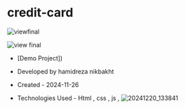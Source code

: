 # credit-card
![viewfinal](https://user-images.githubusercontent.com/109727844/204102879-086fee63-9bda-43b2-a1aa-49879c3f2d39.jpg)

![view final](https://user-images.githubusercontent.com/109727844/204102930-fac80657-4d16-4816-b476-a88e984abefe.jpg)

- [Demo Project])

- Developed by hamidreza nikbakht

- Created - 2024-11-26

- Technologies Used - Html , css , js ,
![20241220_133841](https://github.com/user-attachments/assets/b9e9c296-0a5f-4cad-a12a-f842da830e90)
